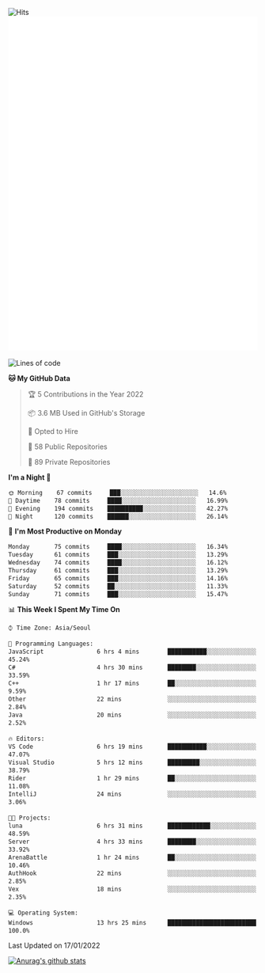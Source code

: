 ![Hits](https://hits.seeyoufarm.com/api/count/incr/badge.svg?url=https%3A%2F%2Fgithub.com%2Fkokose1234&count_bg=%2379C83D&title_bg=%23555555&icon=apple.svg&icon_color=%23E7E7E7&title=hits&edge_flat=false)
<br/>
![Metrics](https://github.com/kokose1234/kokose1234/blob/main/github-metrics.svg)

<!--START_SECTION:waka-->
![Lines of code](https://img.shields.io/badge/From%20Hello%20World%20I%27ve%20Written-8%20Million%20lines%20of%20code-blue)

**🐱 My GitHub Data** 

> 🏆 5 Contributions in the Year 2022
 > 
> 📦 3.6 MB Used in GitHub's Storage 
 > 
> 💼 Opted to Hire
 > 
> 📜 58 Public Repositories 
 > 
> 🔑 89 Private Repositories  
 > 
**I'm a Night 🦉** 

```text
🌞 Morning    67 commits     ███░░░░░░░░░░░░░░░░░░░░░░   14.6% 
🌆 Daytime    78 commits     ████░░░░░░░░░░░░░░░░░░░░░   16.99% 
🌃 Evening    194 commits    ██████████░░░░░░░░░░░░░░░   42.27% 
🌙 Night      120 commits    ██████░░░░░░░░░░░░░░░░░░░   26.14%

```
📅 **I'm Most Productive on Monday** 

```text
Monday       75 commits     ████░░░░░░░░░░░░░░░░░░░░░   16.34% 
Tuesday      61 commits     ███░░░░░░░░░░░░░░░░░░░░░░   13.29% 
Wednesday    74 commits     ████░░░░░░░░░░░░░░░░░░░░░   16.12% 
Thursday     61 commits     ███░░░░░░░░░░░░░░░░░░░░░░   13.29% 
Friday       65 commits     ███░░░░░░░░░░░░░░░░░░░░░░   14.16% 
Saturday     52 commits     ██░░░░░░░░░░░░░░░░░░░░░░░   11.33% 
Sunday       71 commits     ███░░░░░░░░░░░░░░░░░░░░░░   15.47%

```


📊 **This Week I Spent My Time On** 

```text
⌚︎ Time Zone: Asia/Seoul

💬 Programming Languages: 
JavaScript               6 hrs 4 mins        ███████████░░░░░░░░░░░░░░   45.24% 
C#                       4 hrs 30 mins       ████████░░░░░░░░░░░░░░░░░   33.59% 
C++                      1 hr 17 mins        ██░░░░░░░░░░░░░░░░░░░░░░░   9.59% 
Other                    22 mins             ░░░░░░░░░░░░░░░░░░░░░░░░░   2.84% 
Java                     20 mins             ░░░░░░░░░░░░░░░░░░░░░░░░░   2.52%

🔥 Editors: 
VS Code                  6 hrs 19 mins       ███████████░░░░░░░░░░░░░░   47.07% 
Visual Studio            5 hrs 12 mins       █████████░░░░░░░░░░░░░░░░   38.79% 
Rider                    1 hr 29 mins        ██░░░░░░░░░░░░░░░░░░░░░░░   11.08% 
IntelliJ                 24 mins             ░░░░░░░░░░░░░░░░░░░░░░░░░   3.06%

🐱‍💻 Projects: 
luna                     6 hrs 31 mins       ████████████░░░░░░░░░░░░░   48.59% 
Server                   4 hrs 33 mins       ████████░░░░░░░░░░░░░░░░░   33.92% 
ArenaBattle              1 hr 24 mins        ██░░░░░░░░░░░░░░░░░░░░░░░   10.46% 
AuthHook                 22 mins             ░░░░░░░░░░░░░░░░░░░░░░░░░   2.85% 
Vex                      18 mins             ░░░░░░░░░░░░░░░░░░░░░░░░░   2.35%

💻 Operating System: 
Windows                  13 hrs 25 mins      █████████████████████████   100.0%

```


 Last Updated on 17/01/2022
<!--END_SECTION:waka-->

[![Anurag's github stats](https://github-readme-stats.vercel.app/api?username=kokose1234&theme=dracula)](https://github.com/anuraghazra/github-readme-stats)



	
